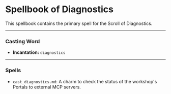 # Spellbook of Diagnostics

This spellbook contains the primary spell for the Scroll of Diagnostics.

---

### Casting Word
- **Incantation:** `diagnostics`

---

### Spells
- `cast_diagnostics.md`: A charm to check the status of the workshop's Portals to external MCP servers.
